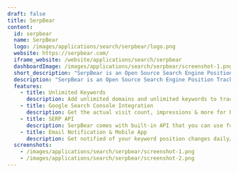 ```yaml
---
draft: false
title: SerpBear
content:
  id: serpbear
  name: SerpBear
  logo: /images/applications/search/serpbear/logo.png
  website: https://serpbear.com/
  iframe_website: /website/applications/search/serpbear
  dashboardImage: /images/applications/search/serpbear/screenshot-1.png
  short_description: "SerpBear is an Open Source Search Engine Position Tracking App. It allows you to track your website's keyword positions in Google and get notified of their positions."
  description: "SerpBear is an Open Source Search Engine Position Tracking App. It allows you to track your website's keyword positions in Google and get notified of their positions."
  features:
    - title: Unlimited Keywords
      description: Add unlimited domains and unlimited keywords to track their SERP.
    - title: Google Search Console Integration
      description: Get the actual visit count, impressions & more for Each keyword.
    - title: SERP API
      description: SerpBear comes with built-in API that you can use for your marketing & data reporting tools.
    - title: Email Notification & Mobile App
      description: Get notified of your keyword position changes daily/weekly/monthly through email also Add the PWA app to your mobile for a better mobile experience.
  screenshots:
    - /images/applications/search/serpbear/screenshot-1.png
    - /images/applications/search/serpbear/screenshot-2.png
---
```


